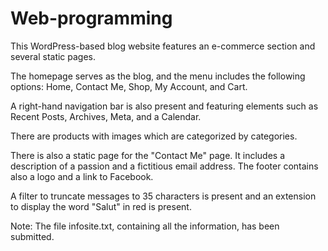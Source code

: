 # Web-programming
This WordPress-based blog website features an e-commerce section and several static pages.

The homepage serves as the blog, and the menu includes the following options: Home, Contact Me, Shop, My Account, and Cart.

A right-hand navigation bar is also present and featuring elements such as Recent Posts, Archives, Meta, and a Calendar.

There are products with images which are categorized by categories.

There is also a static page for the "Contact Me" page. It includes a description of a passion and a fictitious email address.
The footer contains also a logo and a link to Facebook.

A filter to truncate messages to 35 characters is present and an extension to display the word "Salut" in red is present.

Note: The file infosite.txt, containing all the information, has been submitted.
